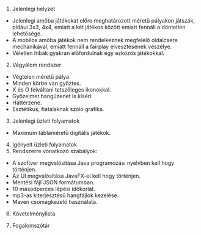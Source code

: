 1. Jelenlegi helyzet
 - Jelenlegi amőba játékokat előre meghatározott méretű pályakon játszák, pldául 3x3, 4x4, emiatt a két játékos között emiatt fennáll a döntetlen lehetősége.
 - A mobilos amőba játékok nem rendelkeznek megfelelő oldalcsere mechanikával, emiatt fennáll a fairplay elvesztésének veszélye. 
 - Véletlen hibák gyakran előfordulnak egy ezközös játékokkal.

2. Vágyálom rendszer
  - Végtelen méretű pálya.
  - Minden körbe van győztes.
  - X és O felváltani tetszőleges ikonokkal.
  - Győzelmet hangüzenet is kíséri.
  - Háttérzene.
  - Esztétikus, fiatalaknak szóló grafika.

3. Jelenlegi üzleti folyamatok
  - Maximum táblaméretű digitális játékok.
4. Igényelt üzleti folyamatok
5. Rendszerre vonatkozó szabályok:
  - A szoftver megvalósítása Java programozási nyelvben kell hogy történjen.
  - Az UI megvalósítása JavaFX-el kell hogy történjen.
  - Mentési fájl JSON formátumban.
  - 10 másodperces lépési időkorlát.
  - mp3-as kiterjesztésű hangfájlok kezelése.
  - Maven csomagkezelő használata.

6. Követelménylista

7. Fogalomszótár
